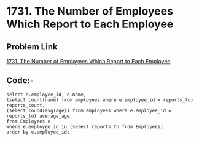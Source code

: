 # 1731. The Number of Employees Which Report to Each Employee

## Problem Link 
[1731. The Number of Employees Which Report to Each Employee](https://leetcode.com/problems/the-number-of-employees-which-report-to-each-employee/submissions/1497752966/?envType=study-plan-v2&envId=top-sql-50)

## Code:-

```MySQL
select e.employee_id, e.name,
(select count(name) from employees where e.employee_id = reports_to) reports_count, 
(select round(avg(age)) from employees where e.employee_id = reports_to) average_age
from Employees e
where e.employee_id in (select reports_to from Employees)
order by e.employee_id;
